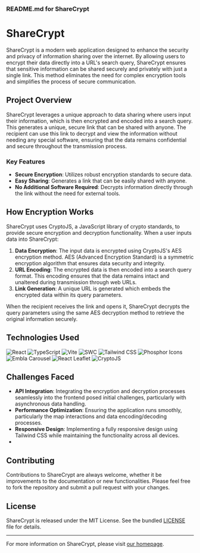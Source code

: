 ### README.md for ShareCrypt

# ShareCrypt

ShareCrypt is a modern web application designed to enhance the security and privacy of information sharing over the internet. By allowing users to encrypt their data directly into a URL's search query, ShareCrypt ensures that sensitive information can be shared securely and privately with just a single link. This method eliminates the need for complex encryption tools and simplifies the process of secure communication.

## Project Overview

ShareCrypt leverages a unique approach to data sharing where users input their information, which is then encrypted and encoded into a search query. This generates a unique, secure link that can be shared with anyone. The recipient can use this link to decrypt and view the information without needing any special software, ensuring that the data remains confidential and secure throughout the transmission process.

### Key Features

- **Secure Encryption**: Utilizes robust encryption standards to secure data.
- **Easy Sharing**: Generates a link that can be easily shared with anyone.
- **No Additional Software Required**: Decrypts information directly through the link without the need for external tools.

## How Encryption Works

ShareCrypt uses CryptoJS, a JavaScript library of crypto standards, to provide secure encryption and decryption functionality. When a user inputs data into ShareCrypt:

1. **Data Encryption**: The input data is encrypted using CryptoJS's AES encryption method. AES (Advanced Encryption Standard) is a symmetric encryption algorithm that ensures data security and integrity.
2. **URL Encoding**: The encrypted data is then encoded into a search query format. This encoding ensures that the data remains intact and unaltered during transmission through web URLs.
3. **Link Generation**: A unique URL is generated which embeds the encrypted data within its query parameters.

When the recipient receives the link and opens it, ShareCrypt decrypts the query parameters using the same AES decryption method to retrieve the original information securely.

## Technologies Used

![React](https://img.shields.io/badge/React-20232A?style=for-the-badge&logo=react&logoColor=61DAFB)
![TypeScript](https://img.shields.io/badge/TypeScript-007ACC?style=for-the-badge&logo=typescript&logoColor=white)
![Vite](https://img.shields.io/badge/Vite-B73BFE?style=for-the-badge&logo=vite&logoColor=FFD62E)
![SWC](https://img.shields.io/badge/SWC-ffffff?style=for-the-badge&logo=swc)
![Tailwind CSS](https://img.shields.io/badge/Tailwind_CSS-38B2AC?style=for-the-badge&logo=tailwind-css&logoColor=white)
![Phosphor Icons](https://img.shields.io/badge/Phosphor_Icons-000000?style=for-the-badge&logo=phosphor-icons&logoColor=white)
![Embla Carousel](https://img.shields.io/badge/Embla_Carousel-009688?style=for-the-badge)
![React Leaflet](https://img.shields.io/badge/React_Leaflet-199900?style=for-the-badge&logo=react-leaflet&logoColor=white)
![CryptoJS](https://img.shields.io/badge/Crypto_JS-F7931A?style=for-the-badge&logo=crypto-js&logoColor=white)

## Challenges Faced

- **API Integration**: Integrating the encryption and decryption processes seamlessly into the frontend posed initial challenges, particularly with asynchronous data handling.
- **Performance Optimization**: Ensuring the application runs smoothly, particularly the map interactions and data encoding/decoding processes.
- **Responsive Design**: Implementing a fully responsive design using Tailwind CSS while maintaining the functionality across all devices.
- 
## Contributing

Contributions to ShareCrypt are always welcome, whether it be improvements to the documentation or new functionalities. Please feel free to fork the repository and submit a pull request with your changes.

## License

ShareCrypt is released under the MIT License. See the bundled [LICENSE](LICENSE) file for details.

---

For more information on ShareCrypt, please visit [our homepage](https://github.com/GoyalIshaan/ShareCrypt).
